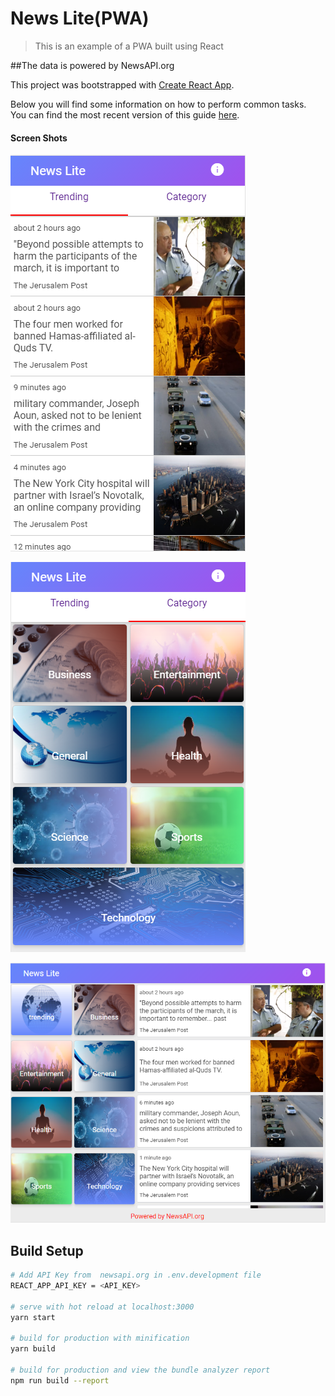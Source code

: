 # News Lite(PWA)
 > This is an example of a PWA built using React


##The data is powered by NewsAPI.org

This project was bootstrapped with [Create React App](https://github.com/facebookincubator/create-react-app).

Below you will find some information on how to perform common tasks.<br>
You can find the most recent version of this guide [here](https://github.com/facebookincubator/create-react-app/blob/master/packages/react-scripts/template/README.md).


#### Screen Shots 

![Home Screen](assets/trending.png)

![Home Screen](assets/categories.PNG)

![Responsive Screen](assets/responsive.PNG)

## Build Setup
``` bash
# Add API Key from  newsapi.org in .env.development file
REACT_APP_API_KEY = <API_KEY>

# serve with hot reload at localhost:3000
yarn start

# build for production with minification
yarn build

# build for production and view the bundle analyzer report
npm run build --report

```